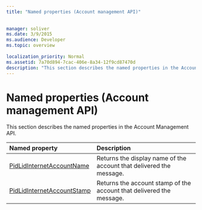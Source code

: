 ```yaml
---
title: "Named properties (Account management API)"
 
 
manager: soliver
ms.date: 3/9/2015
ms.audience: Developer
ms.topic: overview
 
localization_priority: Normal
ms.assetid: 7a70d894-7cac-406e-8a34-12f9cd87470d
description: "This section describes the named properties in the Account Management API."
---
```


# Named properties (Account management API)

This section describes the named properties in the Account Management API.
  
|**Named property**|**Description**|
|:-----|:-----|
|[PidLidInternetAccountName](pidlidinternetaccountname.md) <br/> |Returns the display name of the account that delivered the message.  <br/> |
|[PidLidInternetAccountStamp](pidlidinternetaccountstamp.md) <br/> |Returns the account stamp of the account that delivered the message.  <br/> |
   

